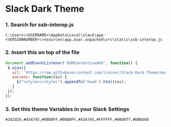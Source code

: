 
# Slack Dark Theme 

### 1. Search for ssb-interop.js 
``C:\Users\<USERNAME>\AppData\Local\slack\app-<VERSIONNUMBER>\resources\app.asar.unpacked\src\static\ssb-interop.js``

### 2. Insert this on top of the file
```javascript
document.addEventListener('DOMContentLoaded', function() {
 $.ajax({
   url: 'https://raw.githubusercontent.com/lreiner/Slack-Dark-Theme/master/dark-theme.css',
   success: function(css) {
     $("<style></style>").appendTo('head').html(css);
   }
 });
});
```
### 3. Set this theme Variables in your Slack Settings
```
#2d2d2d,#434745,#00D0FF,#00D0FF,#434745,#FFFFFF,#00d0ff,#DB6668
```
